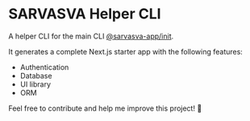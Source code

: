 # SARVASVA Helper CLI

A helper CLI for the main CLI [@sarvasva-app/init](https://www.npmjs.com/package/@sarvasva-app/init).

It generates a complete Next.js starter app with the following features:

- Authentication
- Database
- UI library
- ORM

Feel free to contribute and help me improve this project! 🚀
